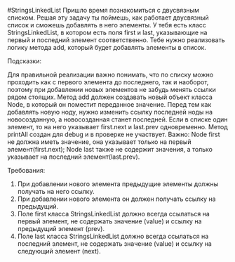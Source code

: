 #StringsLinkedList
Пришло время познакомиться с двусвязным списком. Решая эту задачу ты поймешь, как работает двусвязный список и сможешь 
добавлять в него элементы. У тебя есть класс StringsLinkedList, в котором есть поля first и last, указывающие на первый 
и последний элемент соответственно.
Тебе нужно реализовать логику метода add, который будет добавлять элементы в список.

Подсказки:

Для правильной реализации важно понимать, что по списку можно проходить как с первого элемента до последнего, так и 
наоборот, поэтому при добавлении новых элементов не забудь менять ссылки рядом стоящих.
Метод add должен создавать новый объект класса Node, в который он поместит переданное значение. Перед тем как добавлять 
новую ноду, нужно изменить ссылку последней ноды на новосозданную, а новосозданная станет последней.
Если в списке один элемент, то на него указывает first.next и last.prev одновременно.
Метод printAll создан для debug и в проверке не участвует.
Важно:
Node first не должна иметь значение, она указывает только на первый элемент(first.next);
Node last также не содержит значения, а только указывает на последний элемент(last.prev).


Требования:
1. При добавлении нового элемента предыдущие элементы должны получать на него ссылку.
2. При добавлении нового элемента он должен получать ссылку на предыдущий.
3. Поле first класса StringsLinkedList должно всегда ссылаться на первый элемент, не содержать значение (value) и ссылку
   на предыдущий элемент (prev).
4. Поле last класса StringsLinkedList должно всегда ссылаться на последний элемент, не содержать значение (value) и ссылку
   на следующий элемент (next).